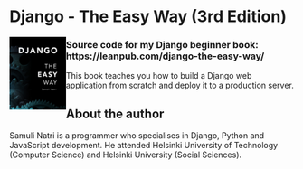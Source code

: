 # Django - The Easy Way (3rd Edition)

<img align="left" width="100" src="misc/cover.png">

<h3>Source code for my Django beginner book: https://leanpub.com/django-the-easy-way/</h3>

This book teaches you how to build a Django web application from scratch and deploy it to a production server.

## About the author

Samuli Natri is a programmer who specialises in Django, Python and JavaScript development. He attended Helsinki University of Technology (Computer Science) and Helsinki University (Social Sciences).
